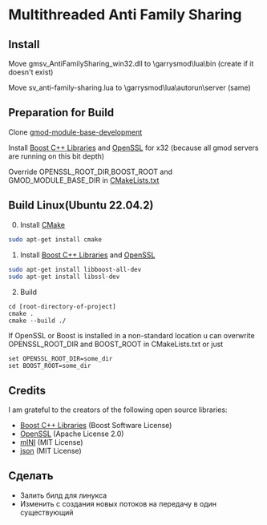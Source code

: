 # Multithreaded Anti Family Sharing

## Install

Move gmsv_AntiFamilySharing_win32.dll to \garrysmod\lua\bin (create if it doesn't exist)

Move sv_anti-family-sharing.lua to \garrysmod\lua\autorun\server (same)


## Preparation for Build
Clone [gmod-module-base-development](https://github.com/Facepunch/gmod-module-base/tree/development)

Install [Boost C++ Libraries](boost) and [OpenSSL](https://www.openssl.org/) for x32 (because all gmod servers are running on this bit depth)

Override OPENSSL_ROOT_DIR,BOOST_ROOT and GMOD_MODULE_BASE_DIR in [CMakeLists.txt](https://github.com/rautyrauty/multithreaded-anti-family-sharing/blob/main/CMakeLists.txt#L10)

## Build Linux(Ubuntu 22.04.2)

0. Install [CMake](https://cmake.org/)

```bash
sudo apt-get install cmake
```

1. Install [Boost C++ Libraries](boost) and [OpenSSL](https://www.openssl.org/)

```bash
sudo apt-get install libboost-all-dev
sudo apt-get install libssl-dev
```

2. Build
```
cd [root-directory-of-project]
cmake .
cmake --build ./
```
If OpenSSL or Boost is installed in a non-standard location u can overwrite OPENSSL_ROOT_DIR and BOOST_ROOT in CMakeLists.txt or just
```
set OPENSSL_ROOT_DIR=some_dir
set BOOST_ROOT=some_dir
```


## Credits
I am grateful to the creators of the following open source libraries:
  - [Boost C++ Libraries](http://www.boost.org/) (Boost Software License)
  - [OpenSSL](https://www.openssl.org/) (Apache License 2.0)
  - [mINI](https://github.com/pulzed/mINI) (MIT License)
  - [json](https://github.com/nlohmann/json) (MIT License)

## Сделать

- Залить билд для линукса
- Изменить с создания новых потоков на передачу в один существующий